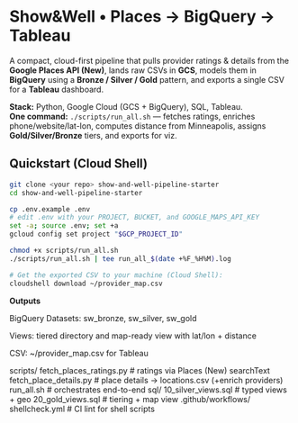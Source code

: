 # Show&Well • Places → BigQuery → Tableau

A compact, cloud-first pipeline that pulls provider ratings & details from the **Google Places API (New)**, lands raw CSVs in **GCS**, models them in **BigQuery** using a **Bronze / Silver / Gold** pattern, and exports a single CSV for a **Tableau** dashboard.

**Stack:** Python, Google Cloud (GCS + BigQuery), SQL, Tableau.  
**One command:** `./scripts/run_all.sh` — fetches ratings, enriches phone/website/lat-lon, computes distance from Minneapolis, assigns **Gold/Silver/Bronze** tiers, and exports for viz.

## Quickstart (Cloud Shell)
```bash
git clone <your repo> show-and-well-pipeline-starter
cd show-and-well-pipeline-starter

cp .env.example .env
# edit .env with your PROJECT, BUCKET, and GOOGLE_MAPS_API_KEY
set -a; source .env; set +a
gcloud config set project "$GCP_PROJECT_ID"

chmod +x scripts/run_all.sh
./scripts/run_all.sh | tee run_all_$(date +%F_%H%M).log

# Get the exported CSV to your machine (Cloud Shell):
cloudshell download ~/provider_map.csv
```

**Outputs**

BigQuery Datasets: sw_bronze, sw_silver, sw_gold

Views: tiered directory and map-ready view with lat/lon + distance

CSV: ~/provider_map.csv for Tableau

scripts/
  fetch_places_ratings.py      # ratings via Places (New) searchText
  fetch_place_details.py       # place details → locations.csv (+enrich providers)
  run_all.sh                   # orchestrates end-to-end
sql/
  10_silver_views.sql          # typed views + geo
  20_gold_views.sql            # tiering + map view
.github/workflows/
  shellcheck.yml               # CI lint for shell scripts
